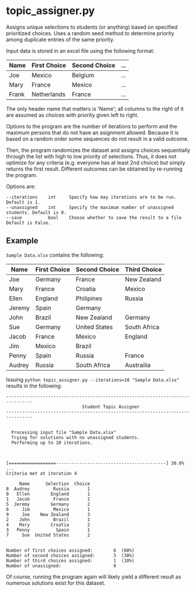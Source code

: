 # topic_assigner.py

Assigns unique selections to students (or anything) based on specified prioritized choices. Uses a random seed method to determine priority among duplicate entries of the same priority.

Input data is stored in an excel file using the following format:

Name   | First Choice   | Second Choice | ...  |
------ | -------------- | ------------- | ---- |
Joe    | Mexico         | Belgium       | ...  |
Mary   | France         | Mexico        | ...  |
Frank  | Netherlands    | France        | ...  |

The only header name that matters is 'Name'; all columns to the right of it are assumed as choices with priority given left to right.

Options to the program are the number of iterations to perform and the maximum persons that do not have an asignment allowed. Because it is based on a random order some sequences do not result in a valid outcome. 

Then, the program randomizes the dataset and assigns choices sequentially through the list with high to low priority of selections. Thus, it does not optimize for any criteria (e.g. everyone has at least 2nd choice) but simply returns the first result. Different outcomes can be obtained by re-running the program.

Options are:

    --iterations    int     Specify how may iterations are to be run. Default is 1.
    --unassigned    int     Specify the maximum number of unassigned students. Default is 0.
    --save          bool    Choose whether to save the result to a file Default is False.


## Example

`Sample Data.xlsx` contains the following:

Name     | First Choice   | Second Choice    | Third Choice   |
-------- | -------------- | ---------------- | -------------- |
Joe      | Germany	      | France	         |  New Zealand   |
Mary     | France	      | Croatia	         |  Mexico        |
Ellen    | England	      | Philipines	     |  Russia        |
Jeremy   | Spain	      | Germany	         |                |
John     | Brazil	      | New Zealand	     |  Germany       |
Sue      | Germany	      | United States	 |  South Africa  |
Jacob    | France	      | Mexico	         |  England       |
Jim	     | Mexico	      | Brazil	         |                |
Penny    | Spain	      | Russia	         |  France        |
Audrey	 | Russia	      | South Africa	 |  Austrailia    |


Issuing `python topic_assigner.py --iterations=10 "Sample Data.xlsx"` results in the following:


```
--------------------------------------------------------------------------------
                             Student Topic Assigner
--------------------------------------------------------------------------------


  Processing input file "Sample Data.xlsx"
  Trying for solutions with no unassigned students.
  Performing up to 10 iterations.



[==================------------------------------------------] 30.0% ...
Criteria met at iteration 4

     Name      Selection  Choice
8  Audrey         Russia       1
0   Ellen        England       1
1   Jacob         France       1
5  Jeremy        Germany       2
6     Jim         Mexico       1
9     Joe    New Zealand       3
2    John         Brazil       1
4    Mary        Croatia       2
3   Penny          Spain       1
7     Sue  United States       2


Number of first choices assigned:        6  (60%)
Number of second choices assigned:       3  (30%)
Number of third choices assigned:        1  (10%)
Number of unassigned:                    0
```

Of course, running the program again will likely yield a different result as numerous solutions exist for this dataset.